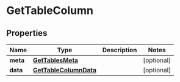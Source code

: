 
# GetTableColumn

## Properties
Name | Type | Description | Notes
------------ | ------------- | ------------- | -------------
**meta** | [**GetTablesMeta**](GetTablesMeta.md) |  |  [optional]
**data** | [**GetTableColumnData**](GetTableColumnData.md) |  |  [optional]



